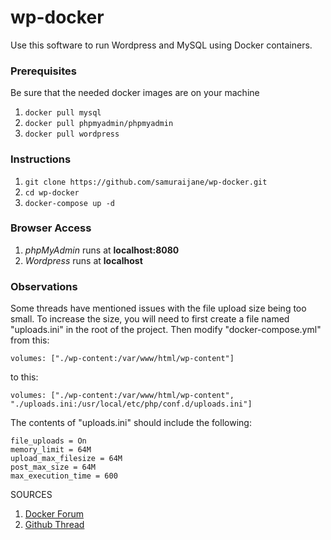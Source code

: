 # wp-docker

Use this software to run Wordpress and MySQL using Docker containers.

### Prerequisites
Be sure that the needed docker images are on your machine
1. `docker pull mysql`
2. `docker pull phpmyadmin/phpmyadmin`
3. `docker pull wordpress`

### Instructions
1. `git clone https://github.com/samuraijane/wp-docker.git`
2. `cd wp-docker`
3. `docker-compose up -d`

### Browser Access
1. _phpMyAdmin_ runs at **localhost:8080**
2. _Wordpress_ runs at **localhost**

### Observations
Some threads have mentioned issues with the file upload size being too small. To increase the size, you will need to first create a file named "uploads.ini" in the root of the project. Then modify "docker-compose.yml" from this:

```
volumes: ["./wp-content:/var/www/html/wp-content"]
```

to this:

```
volumes: ["./wp-content:/var/www/html/wp-content", "./uploads.ini:/usr/local/etc/php/conf.d/uploads.ini"]
```

The contents of "uploads.ini" should include the following:

```
file_uploads = On
memory_limit = 64M
upload_max_filesize = 64M
post_max_size = 64M
max_execution_time = 600
```

SOURCES
1. [Docker Forum](https://forums.docker.com/t/how-to-get-access-to-php-ini-file/68986)
2. [Github Thread](https://github.com/docker-library/wordpress/issues/375)
